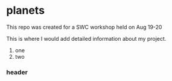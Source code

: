 # planets
This repo was created for a SWC workshop held on Aug 19-20

This is where I would add detailed information about my project.

1. one
2. two

### header
